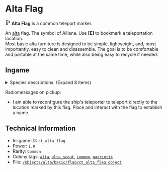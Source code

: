 # Alta Flag

<img src="https://raw.githubusercontent.com/Ceterai/Enternia/main/objects/alta/basic/flag/icon.png" alt="Alta Flag icon" loading="lazy" height="16px" width="auto" /> **Alta Flag** is a common teleport marker.

An [alta](https://ceterai.github.io/MyEnternia/Wiki/Tags/Alta) flag. The symbol of Alliana. Use **[E]** to bookmark a teleportation location.  
Most basic alta furniture is designed to be simple, lightweight, and, most importantly, easy to clean and disassemble. The goal is to be comfortable and portable at the same time, while also being easy to recycle if needed.

## Ingame

<details markdown="1"><summary>Species descriptions: (Expand 8 items)</summary>

- Alta: I can use this flag's locator module as a teleportation waypoint.
- Apex: An Alta flag. I can use this as a waypoint for teleportation.
- Avian: This Alta flag can be bookmarked as a destination for my ship teleporter.
- Floran: Alta flag makess good point to teleport back to ussing teleporter!
- Glitch: Observant. A small locator module attached to this Alta flag allows it to be bookmarked for teleportation.
- Human: This Alta flag can be saved as a location for my teleporter. Then I can return to it any time.
- Hylotl: This Alta flag can act as a way point, enabling me to return to this point using a teleporter.
- Novakid: I can bookmark this Alta flag for quick teleportin'.

</details>

Radiomessages on pickup:

- I am able to reconfigure the ship's teleporter to teleport directly to the location marked by this flag. Place and interact with the flag to establish a name.

## Technical Information

- In-game ID: `ct_alta_flag`
- Power: `1.0`
- Rarity: `Common`
- Colony tags: [`alta`](https://ceterai.github.io/MyEnternia/Wiki/Tags/Alta), [`alta_scout`](https://ceterai.github.io/MyEnternia/Wiki/Tags/AltaScout), [`common`](https://ceterai.github.io/MyEnternia/Wiki/Tags/Common), [`patriotic`](https://ceterai.github.io/MyEnternia/Wiki/Tags/Patriotic)
- File: [`/objects/alta/basic/flag/ct_alta_flag.object`](https://github.com/Ceterai/Enternia/blob/main/objects/alta/basic/flag/ct_alta_flag.object)
